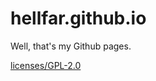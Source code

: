 hellfar.github.io
=================

Well, that's my Github pages.

[licenses/GPL-2.0](http://opensource.org/licenses/GPL-2.0)